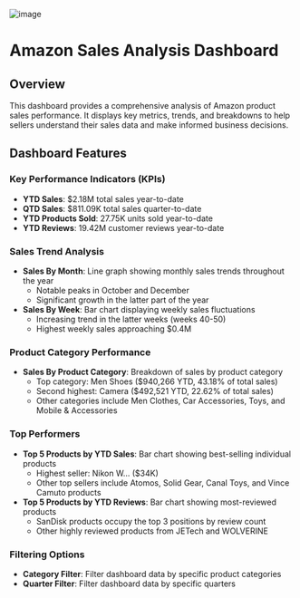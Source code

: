 ![image](https://github.com/user-attachments/assets/5e152bf3-bdb7-4805-ad92-a417d34e94e0)

# Amazon Sales Analysis Dashboard

## Overview
This dashboard provides a comprehensive analysis of Amazon product sales performance. It displays key metrics, trends, and breakdowns to help sellers understand their sales data and make informed business decisions.

## Dashboard Features

### Key Performance Indicators (KPIs)
- **YTD Sales**: $2.18M total sales year-to-date
- **QTD Sales**: $811.09K total sales quarter-to-date
- **YTD Products Sold**: 27.75K units sold year-to-date
- **YTD Reviews**: 19.42M customer reviews year-to-date

### Sales Trend Analysis
- **Sales By Month**: Line graph showing monthly sales trends throughout the year
  - Notable peaks in October and December
  - Significant growth in the latter part of the year
- **Sales By Week**: Bar chart displaying weekly sales fluctuations
  - Increasing trend in the latter weeks (weeks 40-50)
  - Highest weekly sales approaching $0.4M

### Product Category Performance
- **Sales By Product Category**: Breakdown of sales by product category
  - Top category: Men Shoes ($940,266 YTD, 43.18% of total sales)
  - Second highest: Camera ($492,521 YTD, 22.62% of total sales)
  - Other categories include Men Clothes, Car Accessories, Toys, and Mobile & Accessories

### Top Performers
- **Top 5 Products by YTD Sales**: Bar chart showing best-selling individual products
  - Highest seller: Nikon W... ($34K)
  - Other top sellers include Atomos, Solid Gear, Canal Toys, and Vince Camuto products
- **Top 5 Products by YTD Reviews**: Bar chart showing most-reviewed products
  - SanDisk products occupy the top 3 positions by review count
  - Other highly reviewed products from JETech and WOLVERINE

### Filtering Options
- **Category Filter**: Filter dashboard data by specific product categories
- **Quarter Filter**: Filter dashboard data by specific quarters

